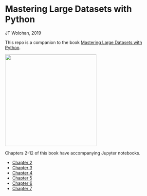 Mastering Large Datasets with Python
=======
JT Wolohan, 2019

This repo is a companion to the book [Mastering Large Datasets with Python](https://www.manning.com/books/mastering-large-datasets-with-python).


<img width="300" src="https://images.manning.com/720/960/resize/book/3/b52c543-f569-4ea4-a6b0-2ab140b6a24c/Wolohan-MLD-MEAP-HI.png">

Chapters 2-12 of this book have accompanying Jupyter notebooks.


- [Chapter 2](notebooks/Ch02_notebook.ipynb)
- [Chapter 3](notebooks/Ch03_notebook.ipynb)
- [Chapter 4](notebooks/Ch04_notebook.ipynb)
- [Chapter 5](notebooks/Ch05_notebook.ipynb)
- [Chapter 6](notebooks/Ch06_notebook.ipynb)
- [Chapter 7](notebooks/Ch07_notebook.ipynb)

